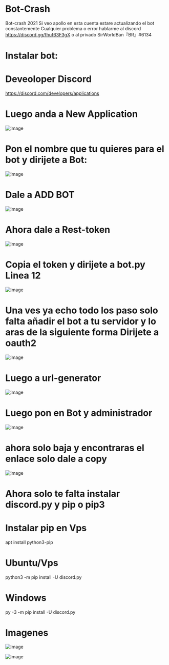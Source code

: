 # Bot-Crash
Bot-crash 2021 Si veo apollo en esta cuenta estare actualizando el bot constantemente
Cualquier problema o error hablarme al discord https://discord.gg/fhuf63F3gX
o al privado SirWorldBan『BR』#6134

# Instalar bot:
# Deveoloper Discord
https://discord.com/developers/applications
# Luego anda a New Application
![image](https://user-images.githubusercontent.com/101956712/159146770-e8922711-a5be-43d1-bfe0-ceb735b4d770.png)
# Pon el nombre que tu quieres para el bot y dirijete a Bot:
![image](https://user-images.githubusercontent.com/101956712/159146782-fc653089-6076-465f-bdda-c2a8964770cf.png)
# Dale a ADD BOT
![image](https://user-images.githubusercontent.com/101956712/159146812-605ccbf7-d92b-4cd3-aa71-309727ac1da5.png)
# Ahora dale a Rest-token
![image](https://user-images.githubusercontent.com/101956712/159146821-05f9b013-593e-4072-a793-cb002e46ccb9.png)
# Copia el token y dirijete a bot.py Linea 12
![image](https://user-images.githubusercontent.com/101956712/159146850-d00b72a4-f3ec-4d05-8a56-4b4a06d72dff.png)
# Una ves ya echo todo los paso solo falta añadir el bot a tu servidor y lo aras de la siguiente forma Dirijete a oauth2
![image](https://user-images.githubusercontent.com/101956712/159146875-9312334e-5dda-4179-80c7-e5b15f3ccada.png)
# Luego a url-generator
![image](https://user-images.githubusercontent.com/101956712/159146880-376e0740-4e00-4bd3-8582-0f4701543cb5.png)
# Luego pon en Bot y administrador 
![image](https://user-images.githubusercontent.com/101956712/159146886-92fbd755-f6f5-491a-88e7-babd158a0d9e.png)
# ahora solo baja y encontraras el enlace solo dale a copy
![image](https://user-images.githubusercontent.com/101956712/159146926-fb4e24e5-55cc-4206-b497-cfe5a487a0b5.png)

# Ahora solo te falta instalar discord.py y pip o pip3

# Instalar pip en Vps

apt install python3-pip

# Ubuntu/Vps
python3 -m pip install -U discord.py

# Windows
py -3 -m pip install -U discord.py

# Imagenes

![image](https://user-images.githubusercontent.com/101956712/159146632-40074bde-123c-46ae-b342-fda829db248a.png)

![image](https://user-images.githubusercontent.com/101956712/159146651-8555f461-adf7-493a-84d5-de700d2c7eb6.png)

